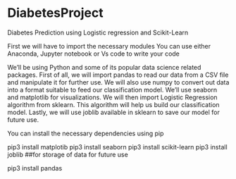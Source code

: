 # DiabetesProject
Diabetes Prediction using Logistic regression and Scikit-Learn

First we will have to import the necessary modules You can use either Anaconda, Jupyter notebook or Vs code to write your code

We’ll be using Python and some of its popular data science related packages. First of all, we will import pandas to read our data from a CSV file and manipulate it for further use. We will also use numpy to convert out data into a format suitable to feed our classification model. We’ll use seaborn and matplotlib for visualizations. We will then import Logistic Regression algorithm from sklearn. This algorithm will help us build our classification model. Lastly, we will use joblib available in sklearn to save our model for future use.

You can install the necessary dependencies using pip

pip3 install matplotib pip3 install seaborn pip3 install scikit-learn pip3 install joblib ##for storage of data for future use

pip3 install pandas
